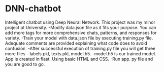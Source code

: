 # DNN-chatbot
Intelligent chatbot using Deep Neural Network. This project was my minor project at University.
-Modify data.json file as it fits your purpose. You can add more tags for more comprehensive chats, patterns, and responses for variety.
-Train your model with data.json file by executing training.py file. Adequate comments are provided explaining what code does to avoid confusion.
-After successful execution of training.py file you will get three more files - labels.pkl, texts.pkl, model.h5.
-model.h5 is our trained model.
-App is created in flast. Using basic HTML and CSS.
-Run app. py file and you are good to go.
